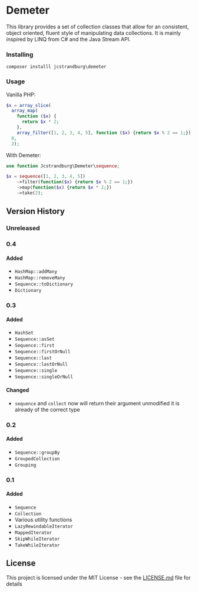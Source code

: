# Demeter

This library provides a set of collection classes that allow for an consistent, object oriented, fluent style of manipulating data collections. It is mainly inspired by LINQ from C# and the Java Stream API.

### Installing

`composer installl jcstrandburg\demeter`

### Usage

Vanilla PHP:

```php
$x = array_slice(
  array_map(
    function ($x) {
      return $x * 2;
    },
    array_filter([1, 2, 3, 4, 5], function ($x) {return $x % 2 == 1;})),
  0,
  2);
```

With Demeter:

```php
use function Jcstrandburg\Demeter\sequence;

$x = sequence([1, 2, 3, 4, 5])
    ->filter(function($x) {return $x % 2 == 1;})
    ->map(function($x) {return $x * 2;})
    ->take(2);
```

## Version History

### Unreleased

### 0.4

#### Added
* `HashMap::addMany`
* `HashMap::removeMany`
* `Sequence::toDictionary`
* `Dictionary`

### 0.3

#### Added
* `HashSet`
* `Sequence::asSet`
* `Sequence::first`
* `Sequence::firstOrNull`
* `Sequence::last`
* `Sequence::lastOrNull`
* `Sequence::single`
* `Sequence::singleOrNull`
#### Changed
* `sequence` and `collect` now will return their argument unmodified it is already of the correct type

### 0.2

#### Added
* `Sequence::groupBy`
* `GroupedCollection`
* `Grouping`

### 0.1

#### Added
* `Sequence`
* `Collection`
* Various utility functions
* `LazyRewindableIterator`
* `MappedIterator`
* `SkipWhileIterator`
* `TakeWhileIterator`

## License

This project is licensed under the MIT License - see the [LICENSE.md](LICENSE.md) file for details
